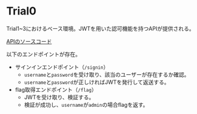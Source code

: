 # Trial0
Trial1~3におけるベース環境。JWTを用いた認可機能を持つAPIが提供される。

[APIのソースコード](./index.js)

以下のエンドポイントが存在。
- サインインエンドポイント（`/signin`）
  - `username`と`password`を受け取り、該当のユーザーが存在するか確認。
  - `username`と`password`が正しければJWTを発行して返送する。
- flag取得エンドポイント（`/flag`）
  - JWTを受け取り、検証する。
  - 検証が成功し、`username`が`admin`の場合flagを返す。